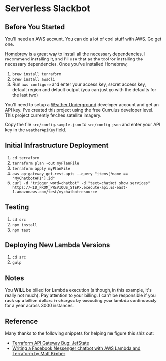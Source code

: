 # Serverless Slackbot

## Before You Started
You'll need an AWS account. You can do a lot of cool stuff with AWS. Go get one.

[Homebrew](https://brew.sh) is a great way to install all the necessary
dependencies. I recommend installing it, and I'll use that as the tool for
installing the necessary dependencies. Once you've installed Homebrew,

1. `brew install terraform`
2. `brew install awscli`
3. Run `aws configure` and enter your access key, secret access key, default
region and default output (you can just go with the defaults for the last two)

You'll need to setup a [Weather Underground](https://www.wunderground.com)
developer account and get an API key. I've created this project using the free
Cumulus developer level. This project currently fetches satellite imagery.

Copy the file `src/config.sample.json` to `src/config.json` and enter your API
key in the `weatherApiKey` field.

## Initial Infrastructure Deployment
1. `cd terraform`
2. `terraform plan -out myPlanFile`
3. `terraform apply myPlanFile`
4. `aws apigateway get-rest-apis --query "items[?name == 'MyChatbotAPI'].id"`
5. `curl -d "trigger_word=chatbot" -d "text=chatbot show services" https://<ID_FROM_PREVIOUS_STEP>.execute-api.us-east-1.amazonaws.com/test/mychatbotresource`

## Testing
1. `cd src`
2. `npm install`
3. `npm test`

## Deploying New Lambda Versions
1. `cd src`
2. `gulp`

## Notes
You **WILL** be billed for Lambda execution (although, in this example, it's
really not much). Pay attention to your billing. I can't be responsible if you
rack up a billion dollars in charges by executing your lambda continuously for
a year across 3000 instances.

## Reference
Many thanks to the following snippets for helping me figure this shiz out:
* [Terraform API Gateway Bug: JefState](https://gist.github.com/JefStat/7db907e52566ce59c575881a7c7c3467)
* [Writing a Facebook Messenger chatbot with AWS Lambda and Terraform by Matt Kimber](http://www.mattkimber.co.uk/writing-a-facebook-messenger-chatbot-with-aws-lambda-and-terraform/)
